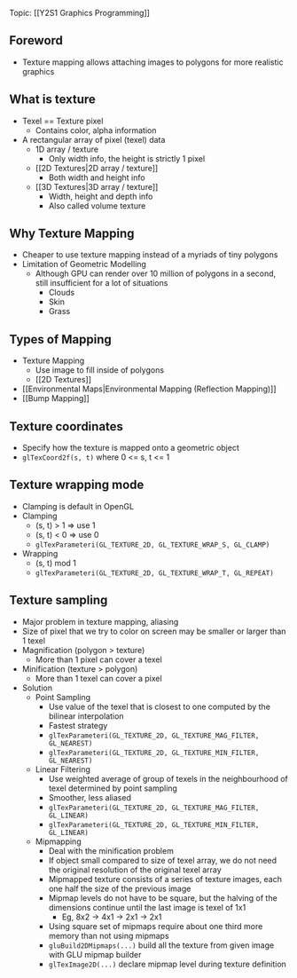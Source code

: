 Topic: [[Y2S1 Graphics Programming]]

## Foreword
- Texture mapping allows attaching images to polygons for more realistic graphics

## What is texture
- Texel == Texture pixel
	- Contains color, alpha information
- A rectangular array of pixel (texel) data
	- 1D array / texture
		- Only width info, the height is strictly 1 pixel
	- [[2D Textures|2D array / texture]]
		- Both width and height info
	- [[3D Textures|3D array / texture]]
		- Width, height and depth info
		- Also called volume texture

## Why Texture Mapping
- Cheaper to use texture mapping instead of a myriads of tiny polygons
- Limitation of Geometric Modelling
	- Although GPU can render over 10 million of polygons in a second, still insufficient for a lot of situations
		- Clouds
		- Skin
		- Grass

## Types of Mapping
- Texture Mapping
	- Use image to fill inside of polygons
	- [[2D Textures]]
- [[Environmental Maps|Environmental Mapping (Reflection Mapping)]]
- [[Bump Mapping]]

## Texture coordinates
- Specify how the texture is mapped onto a geometric object
- `glTexCoord2f(s, t)` where  0 <= s, t <= 1

## Texture wrapping mode
- Clamping is default in OpenGL
- Clamping
	- (s, t) > 1 => use 1
	- (s, t) < 0 => use 0
	- `glTexParameteri(GL_TEXTURE_2D, GL_TEXTURE_WRAP_S, GL_CLAMP)`
- Wrapping
	- (s, t) mod 1
	- `glTexParameteri(GL_TEXTURE_2D, GL_TEXTURE_WRAP_T, GL_REPEAT)`

## Texture sampling
- Major problem in texture mapping, aliasing
- Size of pixel that we try to color on screen may be smaller or larger than 1 texel
- Magnification (polygon > texture)
	- More than 1 pixel can cover a texel
- Minification (texture > polygon)
	- More than 1 texel can cover a pixel
- Solution
	- Point Sampling
		- Use value of the texel that is closest to one computed by the bilinear interpolation
		- Fastest strategy
		- `glTexParameteri(GL_TEXTURE_2D, GL_TEXTURE_MAG_FILTER, GL_NEAREST)`
		- `glTexParameteri(GL_TEXTURE_2D, GL_TEXTURE_MIN_FILTER, GL_NEAREST)`
	- Linear Filtering
		- Use weighted average of group of texels in the neighbourhood of texel determined by point sampling
		- Smoother, less aliased
		- `glTexParameteri(GL_TEXTURE_2D, GL_TEXTURE_MAG_FILTER, GL_LINEAR)`
		- `glTexParameteri(GL_TEXTURE_2D, GL_TEXTURE_MIN_FILTER, GL_LINEAR)`
	- Mipmapping
		- Deal with the minification problem
		- If object small compared to size of texel array, we do not need the original resolution of the original texel array
		- Mipmapped texture consists of a series of texture images, each one half the size of the previous image
		- Mipmap levels do not have to be square, but the halving of the dimensions continue until the last image is texel of 1x1
			- Eg, 8x2 -> 4x1 -> 2x1 -> 2x1
		- Using square set of mipmaps require about one third more memory than not using mipmaps
		- `gluBuild2DMipmaps(...)` build all the texture from given image with GLU mipmap builder
		- `glTexImage2D(...)` declare mipmap level during texture definition
